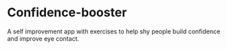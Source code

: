 # Confidence-booster
A self improvement app with exercises to help shy people build confidence and improve eye contact.
